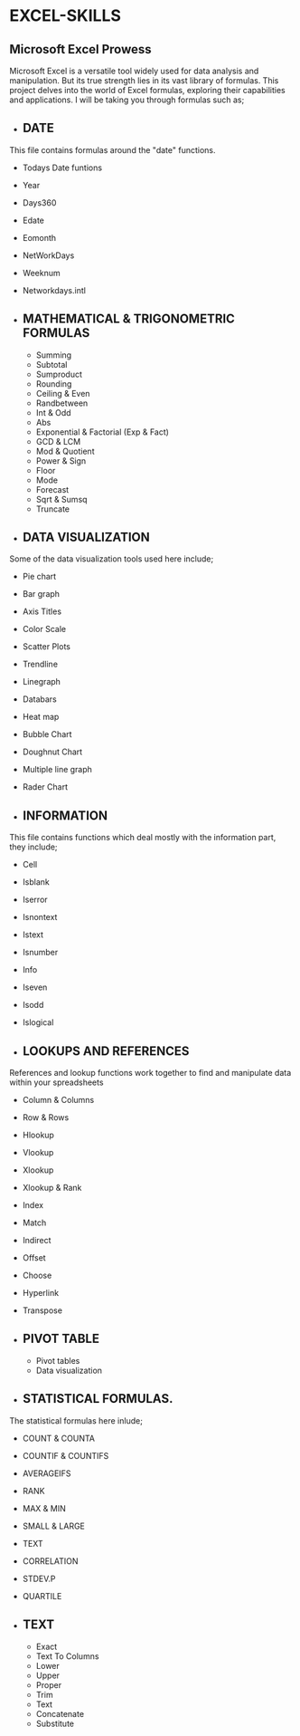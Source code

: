 # EXCEL-SKILLS

## Microsoft Excel Prowess

Microsoft Excel is a versatile tool widely used for data analysis and manipulation.  But its true strength lies in its vast library of formulas.  This project delves into the world of Excel formulas, exploring their capabilities and applications. I will be taking you through formulas such as;

* ## DATE
This file contains formulas around the "date" functions.
  * Todays Date funtions
  * Year 
  * Days360
  * Edate
  * Eomonth
  * NetWorkDays
  * Weeknum
  * Networkdays.intl

* ## MATHEMATICAL & TRIGONOMETRIC FORMULAS
  * Summing
  * Subtotal
  * Sumproduct
  * Rounding
  * Ceiling & Even
  * Randbetween
  * Int & Odd
  * Abs
  * Exponential & Factorial (Exp & Fact)
  * GCD & LCM
  * Mod & Quotient
  * Power & Sign
  * Floor
  * Mode
  * Forecast
  * Sqrt & Sumsq
  * Truncate

* ## DATA VISUALIZATION
Some of the data visualization tools used here include;
  * Pie chart
  * Bar graph
  * Axis Titles
  * Color Scale
  * Scatter Plots
  * Trendline
  * Linegraph
  * Databars
  * Heat map
  * Bubble Chart
  * Doughnut Chart
  * Multiple line graph
  * Rader Chart

* ## INFORMATION
This file contains functions which deal mostly with the information part, they include;
  * Cell
  * Isblank
  * Iserror
  * Isnontext
  * Istext
  * Isnumber
  * Info
  * Iseven
  * Isodd
  * Islogical  

* ## LOOKUPS AND REFERENCES
References and lookup functions work together to find and manipulate data within your spreadsheets
  * Column & Columns
  * Row & Rows
  * Hlookup
  * Vlookup
  * Xlookup
  * Xlookup & Rank
  * Index
  * Match
  * Indirect
  * Offset
  * Choose
  * Hyperlink
  * Transpose
    
* ## PIVOT TABLE
  * Pivot tables
  * Data visualization
 
* ## STATISTICAL FORMULAS.
The statistical formulas here inlude; 
  * COUNT & COUNTA
  * COUNTIF & COUNTIFS
  * AVERAGEIFS
  * RANK
  * MAX & MIN
  * SMALL & LARGE
  * TEXT
  * CORRELATION
  * STDEV.P
  * QUARTILE

* ## TEXT
  * Exact
  * Text To Columns
  * Lower
  * Upper
  * Proper
  * Trim
  * Text
  * Concatenate
  * Substitute       
